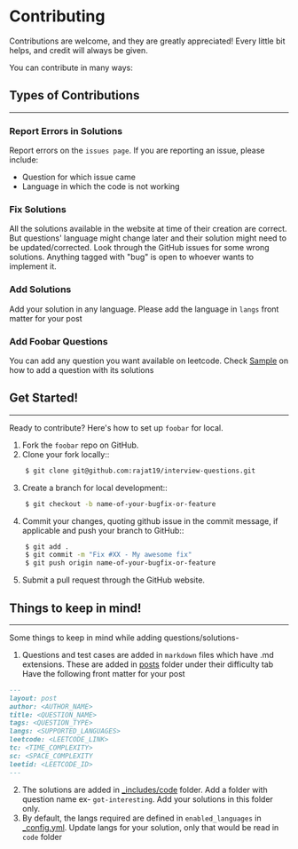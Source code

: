 
# Contributing

Contributions are welcome, and they are greatly appreciated! Every
little bit helps, and credit will always be given.

You can contribute in many ways:

## Types of Contributions
----------------------

### Report Errors in Solutions
Report errors on the `issues page`. If you are reporting an issue, please include:

* Question for which issue came
* Language in which the code is not working

### Fix Solutions
All the solutions available in the website at time of their creation are correct. 
But questions' language might change later and their solution might need to be updated/corrected.
Look through the GitHub issues for some wrong solutions. Anything tagged with "bug"
is open to whoever wants to implement it.

### Add Solutions
Add your solution in any language. Please add the language in `langs` front matter for your post

### Add Foobar Questions
You can add any question you want available on leetcode. Check [Sample](posts/_sample/hello-world.md) on how to add a question with its solutions

## Get Started!
------------
Ready to contribute? Here's how to set up `foobar` for local.

1. Fork the `foobar` repo on GitHub.
2. Clone your fork locally::
```bash
    $ git clone git@github.com:rajat19/interview-questions.git
```
3. Create a branch for local development::
```bash
    $ git checkout -b name-of-your-bugfix-or-feature
```

4. Commit your changes, quoting github issue in the commit message, if applicable and push your branch to GitHub::
```bash
    $ git add .
    $ git commit -m "Fix #XX - My awesome fix"
    $ git push origin name-of-your-bugfix-or-feature
```

5. Submit a pull request through the GitHub website.

## Things to keep in mind!
---
Some things to keep in mind while adding questions/solutions-
1. Questions and test cases are added in `markdown` files which have .md extensions. These are added in [posts](posts) folder under their difficulty tab
Have the following front matter for your post
```markdown
---
layout: post
author: <AUTHOR_NAME>
title: <QUESTION_NAME>
tags: <QUESTION_TYPE>
langs: <SUPPORTED_LANGUAGES>
leetcode: <LEETCODE_LINK>
tc: <TIME_COMPLEXITY>
sc: <SPACE_COMPLEXITY
leetid: <LEETCODE_ID>
---
```
2. The solutions are added in [_includes/code](_includes/code) folder. Add a folder with question name ex- `got-interesting`. Add your solutions in this folder only.
3. By default, the langs required are defined in `enabled_languages` in [_config.yml](_config.yml). 
Update langs for your solution, only that would be read in `code` folder
